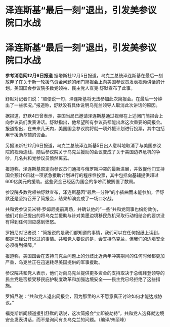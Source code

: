 # 泽连斯基“最后一刻”退出，引发美参议院口水战

# 泽连斯基“最后一刻”退出，引发美参议院口水战

**参考消息网12月6日报道**
据塔斯社12月5日报道，乌克兰总统泽连斯基在最后一刻放弃了在关于新一轮援乌资金问题的闭门简报会上向美国参议员发表视频讲话的计划。美国国会参议院多数党领袖、民主党人查克·舒默宣布了此事。

舒默对记者们说：“顺便说一句，泽连斯基将无法参加此次简报会。在最后一分钟出了一些状况。”报道称，舒默没有具体说明乌克兰领导人取消此次讲话的原因。

据报道，舒默4日曾表示，美国当局已邀请泽连斯基通过视频在上述闭门简报会上向参议员们发表讲话。舒默指出，他希望所有参议员都能出席这次重要的简报会。报道指出，在未来几天内，美国国会参议院将就一项外援计划进行投票，其中包括用于援助基辅的资金。

另据法新社12月6日报道，乌克兰总统泽连斯基5日出人意料地取消了与美国参议院的视频连线，随后参议院关于乌克兰援助的会议变成了关于美国边界危机的争吵，几名共和党参议员愤然离去。

报道称，泽连斯基原定向参议员们通报与俄罗斯冲突的最新进展，并敦促他们支持国会预计6日就一项紧急援助计划进行的程序性投票，其中包括向基辅提供超过600亿美元的援助。这些资金已经因为国会的争吵而被搁置了数周。

参议院多数党领袖舒默宣布，泽连斯基因“最后一分钟”的小插曲而未能参加，但舒默还是坚持召开了简报会，结果却演变成了一场口水战。

共和党参议员米特·罗姆尼提前离场，并确认他的“一些”共和党同事也纷纷效仿，他们对自己提出的将乌克兰援助与针对美墨边境移民危机采取行动相结合的要求没有得到任何回应感到愤怒。

罗姆尼对记者说：“简报说的是我们都知道的事情，我们可以在任何报纸上读到，都是已经公开说过的事情。共和党人要说的是，会支持乌克兰，但我们的边境安全必须得到保障。”

报道称，美国国会在支持乌克兰问题上的分歧比近两年冲突期间的任何时候都更加严重，乌克兰正在迅速耗尽美国提供的军事援助。

参议院共和党人表示，他们对向乌克兰提供更多资金的支持取决于总统拜登领导的民主党是否接受移民庇护制度改革和加强边境安全——民主党已经拒绝了这些措施。

罗姆尼说：“共和党人退出简报会，因为那里的人不愿意真正讨论如何才能达成协议。”

福克斯新闻频道援引舒默的话说，这次简报会“立即被劫持”，共和党人选择就边境安全发表讲话，而不是询问有关乌克兰的问题。（编译/朱丽峰）

